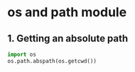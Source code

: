# os and path module

## 1. Getting an absolute path

```py
import os
os.path.abspath(os.getcwd())
```
